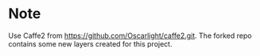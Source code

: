 # Note
Use Caffe2 from https://github.com/Oscarlight/caffe2.git. The forked repo contains some new layers created for this project.
